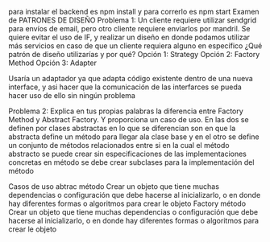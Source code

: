 para instalar el backend es npm install y para correrlo es npm 
start
Examen de PATRONES DE DISEÑO 
Problema 1: Un cliente requiere utilizar sendgrid para envíos de email, pero otro cliente
requiere enviarlos por mandril. Se quiere evitar el uso de IF, y realizar un diseño en donde
podamos utilizar más servicios en caso de que un cliente requiera alguno en específico ¿Qué
patrón de diseño utilizarías y por qué?
Opción 1: Strategy
Opción 2: Factory Method
Opción 3: Adapter

Usaría un adaptador  ya que adapta código existente dentro de una nueva interface, y asi hacer que la comunicación de las interfarces se pueda hacer uso de ello sin ningún problema



Problema 2: Explica en tus propias palabras la diferencia entre Factory Method y Abstract
Factory. Y proporciona un caso de uso.
En las dos se definen por clases abstractas en lo que se diferencian son en que la abstracta define un método para llegar ala clase base y en el otro se define  un conjunto de métodos relacionados entre si en la cual el método abstracto se puede crear sin especificaciones de las implementaciones concretas en método se debe crear subclases para la implementación del método

Casos de uso abtrac método
 Crear un objeto que tiene muchas dependencias o configuración que debe hacerse al inicializarlo, o en donde hay diferentes formas o algoritmos para crear le objeto
Factory método
 Crear un objeto que tiene muchas dependencias o configuración que debe hacerse al inicializarlo, o en donde hay diferentes formas o algoritmos para crear le objeto






